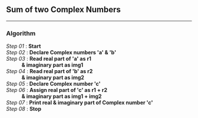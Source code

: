 ## Sum of two Complex Numbers
---
### Algorithm

*Step 01* : **Start**\
*Step 02* : **Declare Complex numbers 'a' & 'b'**\
*Step 03* : **Read real part of 'a' as r1**\
&emsp;&emsp;&emsp;**& imaginary part as img1**\
*Step 04* : **Read real part of 'b' as r2**\
&emsp;&emsp;&emsp;**& imaginary part as img2**\
*Step 05* : **Declare Complex number 'c'**\
*Step 06* : **Assign real part of 'c' as r1 + r2**\
&emsp;&emsp;&emsp;**& imaginary part as img1 + img2**\
*Step 07* : **Print real & imaginary part of Complex number 'c'**\
*Step 08* : **Stop**
